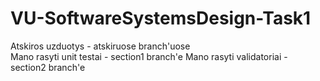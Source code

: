 # VU-SoftwareSystemsDesign-Task1

Atskiros uzduotys - atskiruose branch'uose
<br/>
Mano rasyti unit testai - section1 branch'e
Mano rasyti validatoriai - section2 branch'e
